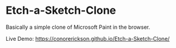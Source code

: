 # Etch-a-Sketch-Clone
 Basically a simple clone of Microsoft Paint in the browser.

Live Demo:
https://conorerickson.github.io/Etch-a-Sketch-Clone/
